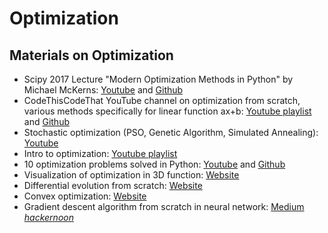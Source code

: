 # Optimization

## Materials on Optimization
* Scipy 2017 Lecture "Modern Optimization Methods in Python" by Michael McKerns: [Youtube](https://www.youtube.com/watch?v=geFER2oVvvU) and [Github](https://github.com/mmckerns/tutmom)
* CodeThisCodeThat YouTube channel on optimization from scratch, various methods specifically for linear function ax+b: [Youtube playlist](https://www.youtube.com/watch?v=hGZJtBUbnAk&list=PLKy51kKbOLlzmM7R28zKYX1Eypd7nt4FX) and [Github](https://github.com/yacineMahdid/artificial-intelligence-and-machine-learning/tree/master/Deep%20Learning%20from%20Scratch%20in%20Python)
* Stochastic optimization (PSO, Genetic Algorithm, Simulated Annealing): [Youtube](https://www.youtube.com/watch?v=ZnsG0OF0DM4&list=PLZgdMIFoNTxlfICpny9Vd-1Tc_LOCZPGD)
* Intro to optimization: [Youtube playlist](https://www.youtube.com/watch?v=hBcYXqRq500&list=PLLK3oSbvdxFemomwJeXyDtiIKUmJpZDRv)
* 10 optimization problems solved in Python: [Youtube](https://www.youtube.com/watch?v=sJ5HTi70wXo) and [Github](https://github.com/tommyod/10_optimization_problems/blob/master/figs/10_optimization_problems.ipynb)
* Visualization of optimization in 3D function: [Website](http://louistiao.me/notes/visualizing-and-animating-optimization-algorithms-with-matplotlib/)
* Differential evolution from scratch: [Website](https://pablormier.github.io/2017/09/05/a-tutorial-on-differential-evolution-with-python/)
* Convex optimization: [Website](https://jcboyd.github.io/assets/ma2823_2017/Lab+2+2017-10-06++Convex+optimization+in+Python.html)
* Gradient descent algorithm from scratch in neural network: [Medium *hackernoon*](https://medium.com/hackernoon/implementing-different-variants-of-gradient-descent-optimization-algorithm-in-python-using-numpy-809e7ab3bab4)
